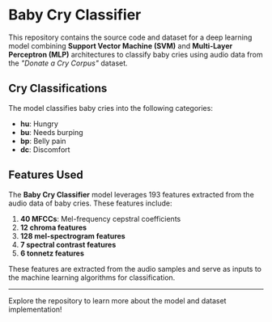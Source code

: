 # Baby Cry Classifier

This repository contains the source code and dataset for a deep learning model combining **Support Vector Machine (SVM)** and **Multi-Layer Perceptron (MLP)** architectures to classify baby cries using audio data from the *"Donate a Cry Corpus"* dataset.

## Cry Classifications

The model classifies baby cries into the following categories:

- **hu**: Hungry  
- **bu**: Needs burping  
- **bp**: Belly pain  
- **dc**: Discomfort  

## Features Used

The **Baby Cry Classifier** model leverages 193 features extracted from the audio data of baby cries. These features include:

1. **40 MFCCs**: Mel-frequency cepstral coefficients  
2. **12 chroma features**  
3. **128 mel-spectrogram features**  
4. **7 spectral contrast features**  
5. **6 tonnetz features**  

These features are extracted from the audio samples and serve as inputs to the machine learning algorithms for classification.

---
Explore the repository to learn more about the model and dataset implementation!
